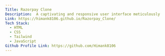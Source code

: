 ```yaml
---
Title: Razorpay Clone
Description:  A captivating and responsive user interface meticulously crafted to elevate the online payment process with style and functionality.
Link: https://himank8106.github.io/Razorpay_Clone/
Tech Stack:
  - HTML
  - CSS
  - Tailwind
  - JavaScript
Github Profile Link: https://github.com/Himank8106
---
```

